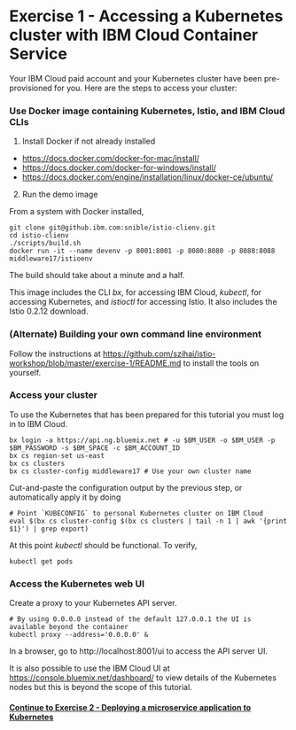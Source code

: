 # Exercise 1 - Accessing a Kubernetes cluster with IBM Cloud Container Service

Your IBM Cloud paid account and your Kubernetes cluster have been pre-provisioned for you. Here are the steps to access your cluster:

### Use Docker image containing Kubernetes, Istio, and IBM Cloud CLIs

1. Install Docker if not already installed
- https://docs.docker.com/docker-for-mac/install/
- https://docs.docker.com/docker-for-windows/install/
- https://docs.docker.com/engine/installation/linux/docker-ce/ubuntu/

2. Run the demo image

From a system with Docker installed,

```
git clone git@github.ibm.com:snible/istio-clienv.git
cd istio-clienv
./scripts/build.sh
docker run -it --name devenv -p 8001:8001 -p 8080:8080 -p 8088:8088 middleware17/istioenv
```

The build should take about a minute and a half.

<!-- docker pull snible/middleware17/istioenv # first push my image to the Docker hub -->

This image includes the CLI _bx_, for accessing IBM Cloud, _kubectl_, for accessing Kubernetes,
and _istioctl_ for accessing Istio.  It also includes the Istio 0.2.12 download.

### (Alternate) Building your own command line environment

Follow the instructions at https://github.com/szihai/istio-workshop/blob/master/exercise-1/README.md to
install the tools on yourself.

### Access your cluster

To use the Kubernetes
that has been prepared for this tutorial you must log in to IBM Cloud.

```
bx login -a https://api.ng.bluemix.net # -u $BM_USER -o $BM_USER -p $BM_PASSWORD -s $BM_SPACE -c $BM_ACCOUNT_ID
bx cs region-set us-east
bx cs clusters
bx cs cluster-config middleware17 # Use your own cluster name
```

Cut-and-paste the configuration output by the previous step, or automatically apply it by doing

```
# Point `KUBECONFIG` to personal Kubernetes cluster on IBM Cloud
eval $(bx cs cluster-config $(bx cs clusters | tail -n 1 | awk '{print $1}') | grep export)
```

At this point _kubectl_ should be functional.  To verify,

```
kubectl get pods
```

### Access the Kubernetes web UI


Create a proxy to your Kubernetes API server.

```
# By using 0.0.0.0 instead of the default 127.0.0.1 the UI is available beyond the container
kubectl proxy --address='0.0.0.0' &
```

In a browser, go to http://localhost:8001/ui to access the API server UI.

It is also possible to use the IBM Cloud UI at https://console.bluemix.net/dashboard/
to view details of the Kubernetes nodes but this is beyond the scope of this tutorial.

#### [Continue to Exercise 2 - Deploying a microservice application to Kubernetes](../exercise-2/README.md)
